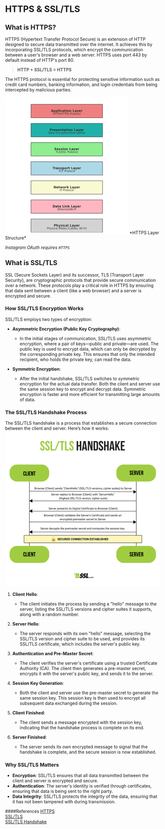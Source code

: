 # HTTPS & SSL/TLS

## What is HTTPS?
HTTPS (Hypertext Transfer Protocol Secure) is an extension of HTTP designed to secure data transmitted over the internet. It achieves this by incorporating SSL/TLS protocols, which encrypt the communication between a user's browser and a web server. HTTPS uses port 443 by default instead of HTTP's port 80.  
> **HTTP + SSL/TLS = HTTPS**

The HTTPS protocol is essential for protecting sensitive information such as credit card numbers, banking information, and login credentials from being intercepted by malicious parties.

<img src="img/Https_layers.png" alt="Https Layer" width="400">  
*HTTPS Layer Structure*

*Instagram OAuth requires `HTTPS`*  


## What is SSL/TLS

SSL (Secure Sockets Layer) and its successor, TLS (Transport Layer Security), are cryptographic protocols that provide secure communication over a network. These protocols play a critical role in HTTPS by ensuring that data sent between a client (like a web browser) and a server is encrypted and secure.

### How SSL/TLS Encryption Works
SSL/TLS employs two types of encryption:

- **Asymmetric Encryption (Public Key Cryptography)**:
  - In the initial stages of communication, SSL/TLS uses asymmetric encryption, where a pair of keys—public and private—are used. The public key is used to encrypt data, which can only be decrypted by the corresponding private key. This ensures that only the intended recipient, who holds the private key, can read the data.

- **Symmetric Encryption**:
  - After the initial handshake, SSL/TLS switches to symmetric encryption for the actual data transfer. Both the client and server use the same session key to encrypt and decrypt data. Symmetric encryption is faster and more efficient for transmitting large amounts of data.

### The SSL/TLS Handshake Process
The SSL/TLS handshake is a process that establishes a secure connection between the client and server. Here’s how it works:
[![SSL/TLS Handshake](img/SSLTLS-Handshake.png)](https://www.ssl.com/article/ssl-tls-handshake-ensuring-secure-online-interactions/)
1. **Client Hello**:
   - The client initiates the process by sending a "hello" message to the server, listing the SSL/TLS versions and cipher suites it supports, along with a random number.

2. **Server Hello**:
   - The server responds with its own "hello" message, selecting the SSL/TLS version and cipher suite to be used, and provides its SSL/TLS certificate, which includes the server's public key.

3. **Authentication and Pre-Master Secret**:
   - The client verifies the server's certificate using a trusted Certificate Authority (CA). The client then generates a pre-master secret, encrypts it with the server's public key, and sends it to the server.

4. **Session Key Generation**:
   - Both the client and server use the pre-master secret to generate the same session key. This session key is then used to encrypt all subsequent data exchanged during the session.

5. **Client Finished**:
   - The client sends a message encrypted with the session key, indicating that the handshake process is complete on its end.

6. **Server Finished**:
   - The server sends its own encrypted message to signal that the handshake is complete, and the secure session is now established.

### Why SSL/TLS Matters
- **Encryption**: SSL/TLS ensures that all data transmitted between the client and server is encrypted and secure.
- **Authentication**: The server's identity is verified through certificates, ensuring that data is being sent to the right party.
- **Data Integrity**: SSL/TLS protects the integrity of the data, ensuring that it has not been tampered with during transmission.

####References
[HTTPS](https://www.ssl.com/faqs/what-is-https/)  
[SSL/TLS](https://www.ssl.com/article/what-is-ssl-tls-an-in-depth-guide/)  
[SSL/TLS Handshake](https://www.ssl.com/article/ssl-tls-handshake-ensuring-secure-online-interactions/)